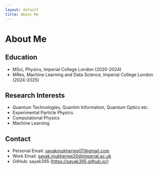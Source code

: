 ```yaml
---
layout: default
title: About Me
---
```


# About Me

## Education
- MSci, Physics, Imperial College London (2020-2024)
- MRes, Machine Learning and Data Science, Imperial College London (2024-2025)

## Research Interests
- Quantum Technologies, Quantim Information, Quantum Optics etc.
- Experimental Particle Physics
- Computational Physics
- Machine Learning

## Contact
- Personal Email: sayakmukherjee07@gmail.com
- Work Email: sayak.mukherjee20@imperial.ac.uk
- GitHub: sayak395 (https://sayak395.github.io/)

